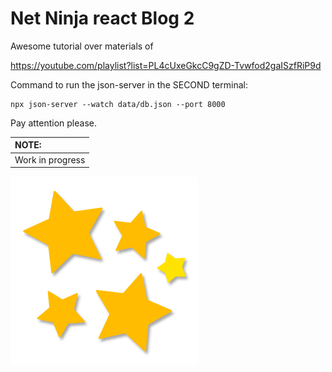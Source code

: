# Net Ninja react Blog 2 

Awesome tutorial over materials of

https://youtube.com/playlist?list=PL4cUxeGkcC9gZD-Tvwfod2gaISzfRiP9d 

Command to run the json-server in the SECOND terminal:

```
npx json-server --watch data/db.json --port 8000
```

Pay attention please.

| NOTE: |
| :--- |
| Work in progress |

![](https://github.com/Hacking-NASSA-with-HTML/Array_iteration_cheatsheet/blob/main/star.gif)